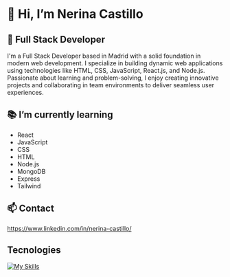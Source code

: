 # 👋 Hi, I’m Nerina Castillo

## 🚀 Full Stack Developer
 I'm a Full Stack Developer based in Madrid with a solid foundation in modern web development. I specialize in building dynamic web applications using technologies like HTML, CSS, JavaScript, React.js, and Node.js. Passionate about learning and problem-solving, I enjoy creating innovative projects and collaborating in team environments to deliver seamless user experiences.

## 📚 I’m currently learning
- React
- JavaScript
- CSS
- HTML
- Node.js
- MongoDB
- Express
- Tailwind

## 📫 Contact
https://www.linkedin.com/in/nerina-castillo/

## Tecnologies
[![My Skills](https://skillicons.dev/icons?i=js,html,css,discord,github,react,mongodb,express,tailwind,nodejs,npm,vite,vscode)](https://skillicons.dev)


<!---
NerinaHctz/NerinaHctz is a ✨ special ✨ repository because its `README.md` (this file) appears on your GitHub profile.
You can click the Preview link to take a look at your changes.
--->
